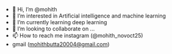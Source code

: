 - 👋 Hi, I’m @mohith
- 👀 I’m interested in Artificial intelligence and machine learning 
- 🌱 I’m currently learning deep learning 
- 💞️ I’m looking to collaborate on ...
- 📫 How to reach me instagram (@mohith_novoct25)
- gmail (mohithbutta20004@gmail.com)

<!---
mohithnovoct/mohithnovoct is a ✨ special ✨ repository because its `README.md` (this file) appears on your GitHub profile.
You can click the Preview link to take a look at your changes.
--->
